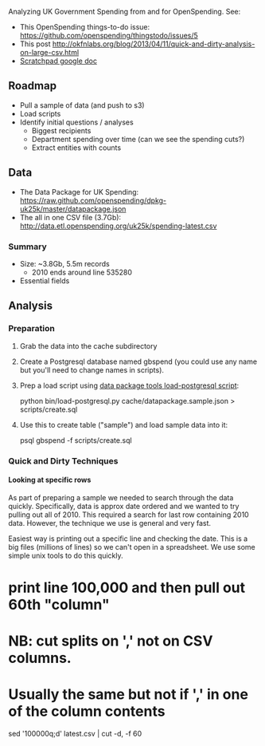 Analyzing UK Government Spending from and for OpenSpending. See:

* This OpenSpending things-to-do issue: <https://github.com/openspending/thingstodo/issues/5>
* This post <http://okfnlabs.org/blog/2013/04/11/quick-and-dirty-analysis-on-large-csv.html>
* [Scratchpad google doc](https://docs.google.com/a/okfn.org/document/d/1LOWlROCSBEP2VmR8NsNum0zL7t8-EN2g9QjSfC5f7cM/edit#)

## Roadmap

* Pull a sample of data (and push to s3)
* Load scripts
* Identify initial questions / analyses
  * Biggest recipients
  * Department spending over time (can we see the spending cuts?)
  * Extract entities with counts

## Data

* The Data Package for UK Spending: <https://raw.github.com/openspending/dpkg-uk25k/master/datapackage.json>
* The all in one CSV file (3.7Gb): <http://data.etl.openspending.org/uk25k/spending-latest.csv>

### Summary

* Size: ~3.8Gb, 5.5m records
  * 2010 ends around line 535280
* Essential fields

## Analysis

### Preparation

1. Grab the data into the cache subdirectory
2. Create a Postgresql database named gbspend (you could use any name but you'll need to change names in scripts).
3. Prep a load script using [data package tools load-postgresql script](http://github.com/okfn/dptools):

      python bin/load-postgresql.py cache/datapackage.sample.json > scripts/create.sql

4. Use this to create table ("sample") and load sample data into it:

      psql gbspend -f scripts/create.sql

### Quick and Dirty Techniques

#### Looking at specific rows

As part of preparing a sample we needed to search through the data quickly.
Specifically, data is approx date ordered and we wanted to try pulling out all
of 2010. This required a search for last row containing 2010 data. However, the
technique we use is general and very fast.

Easiest way is printing out a specific line and checking the date. This is a
big files (millions of lines) so we can't open in a spreadsheet. We use some
simple unix tools to do this quickly.

   # print line 100,000 and then pull out 60th "column"
   # NB: cut splits on ',' not on CSV columns.
   # Usually the same but not if ',' in one of the column contents
   sed '100000q;d' latest.csv | cut -d, -f 60

